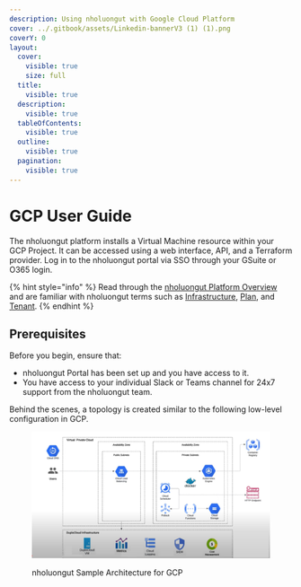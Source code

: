 ```yaml
---
description: Using nholuongut with Google Cloud Platform
cover: ../.gitbook/assets/Linkedin-bannerV3 (1) (1).png
coverY: 0
layout:
  cover:
    visible: true
    size: full
  title:
    visible: true
  description:
    visible: true
  tableOfContents:
    visible: true
  outline:
    visible: true
  pagination:
    visible: true
---
```


# GCP User Guide

The nholuongut platform installs a Virtual Machine resource within your GCP Project. It can be accessed using a web interface, API, and a Terraform provider. Log in to the nholuongut portal via SSO through your GSuite or O365 login.&#x20;

{% hint style="info" %}
Read through the [nholuongut Platform Overview](../) and are familiar with nholuongut terms such as [Infrastructure](../welcome-to-nholuongut/application-focussed-interface/nholuongut-common-components/infrastructure.md), [Plan](../welcome-to-nholuongut/application-focussed-interface/nholuongut-common-components/plan.md), and [Tenant](../welcome-to-nholuongut/application-focussed-interface/nholuongut-common-components/tenant.md).
{% endhint %}

## Prerequisites

Before you begin, ensure that:

* nholuongut Portal has been set up and you have access to it.
* You have access to your individual Slack or Teams channel for 24x7 support from the nholuongut team.

Behind the scenes, a topology is created similar to the following low-level configuration in GCP.

<figure><img src="../.gitbook/assets/GCP_Rough_Top.png" alt=""><figcaption><p>nholuongut Sample Architecture for GCP</p></figcaption></figure>
